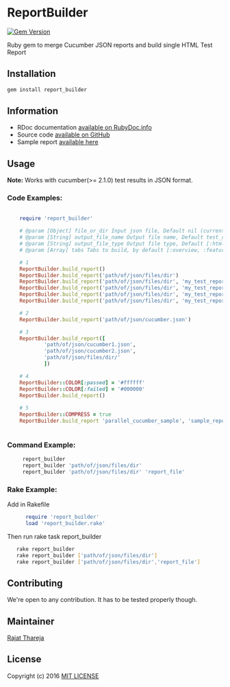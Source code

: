 # ReportBuilder
[![Gem Version](https://badge.fury.io/rb/report_builder.svg)](https://badge.fury.io/rb/report_builder)

Ruby gem to merge Cucumber JSON reports and build single HTML Test Report

## Installation

```bash
gem install report_builder
```

## Information

* RDoc documentation [available on RubyDoc.info](http://www.rubydoc.info/gems/report_builder)
* Source code [available on GitHub](http://github.com/rajatthareja/ReportBuilder)
* Sample report [available here](http://www.rajatthareja.com/reportbuilder/sample.html)

## Usage

**Note:** Works with cucumber(>= 2.1.0) test results in JSON format.

### Code Examples:

```ruby

    require 'report_builder'
    
    # @param [Object] file_or_dir Input json file, Default nil (current directory),  array of json files or path, json files path
    # @param [String] output_file_name Output file name, Default test_report
    # @param [String] output_file_type Output file type, Default [:html], Options [:json] and [:json, :html] or ['html', 'json']
    # @param [Array] tabs Tabs to build, by default [:overview, :features, :errors], Options [:overview, :features, :scenarios, :errors] or ['overview', 'features', 'scenarios', 'errors']

    # 1 
    ReportBuilder.build_report()
    ReportBuilder.build_report('path/of/json/files/dir')
    ReportBuilder.build_report('path/of/json/files/dir', 'my_test_report_name', [:json])
    ReportBuilder.build_report('path/of/json/files/dir', 'my_test_report_name', ['json'])
    ReportBuilder.build_report('path/of/json/files/dir', 'my_test_report_name', [:json, 'html'])
    ReportBuilder.build_report('path/of/json/files/dir', 'my_test_report_name', [:json, :html], [:overview, :features, :scenarios, :errors])

    # 2
    ReportBuilder.build_report('path/of/json/cucumber.json')

    # 3
    ReportBuilder.build_report([
            'path/of/json/cucumber1.json',
            'path/of/json/cucumber2.json',
            'path/of/json/files/dir/'
            ])

    # 4
    ReportBuilder::COLOR[:passed] = '#ffffff'
    ReportBuilder::COLOR[:failed] = '#000000'
    ReportBuilder.build_report()
    
    # 5
    ReportBuilder::COMPRESS = true
    ReportBuilder.build_report 'parallel_cucumber_sample', 'sample_report_dev', [:json, :html], [:overview, :features, :scenarios, :errors]
    
```

### Command Example:

```bash
     report_builder
     report_builder 'path/of/json/files/dir'
     report_builder 'path/of/json/files/dir' 'report_file'
```

### Rake Example:

Add in Rakefile
```ruby
      require 'report_builder'
      load 'report_builder.rake'
```
Then run rake task report_builder

```bash
   rake report_builder
   rake report_builder ['path/of/json/files/dir']
   rake report_builder ['path/of/json/files/dir','report_file']
```

## Contributing

 We're open to any contribution. It has to be tested properly though.

## Maintainer

[Rajat Thareja](http://www.rajatthareja.com)

## License

Copyright (c) 2016 [MIT LICENSE](LICENSE)